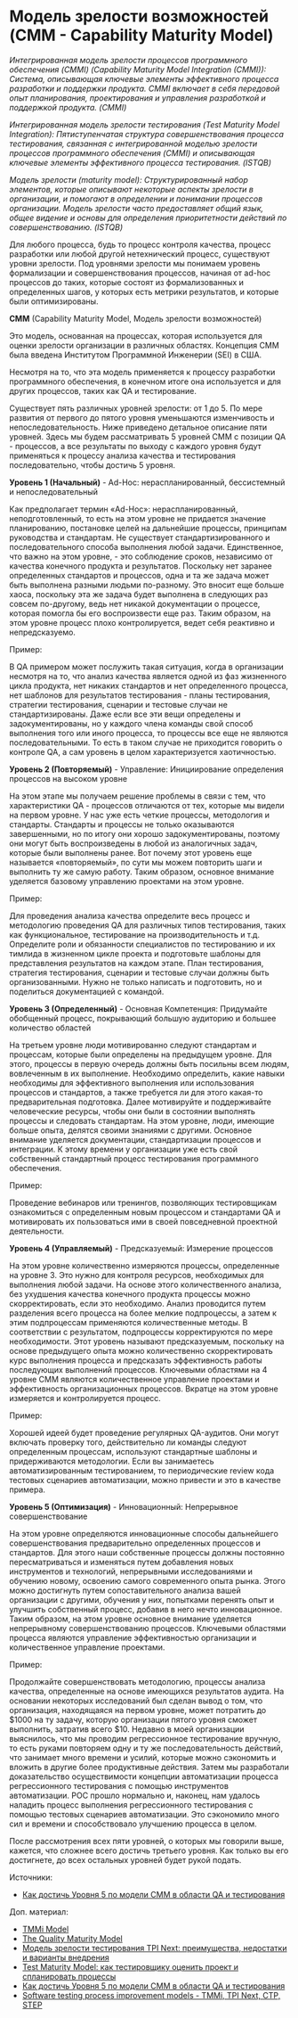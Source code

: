 # Модель зрелости возможностей (CMM - Capability Maturity Model)

_Интегрированная модель зрелости процессов программного обеспечения (CMMI) (Capability Maturity Model Integration (CMMI)): Система, описывающая ключевые элементы эффективного процесса разработки и поддержки продукта. CMMI включает в себя передовой опыт планирования, проектирования и управления разработкой и поддержкой продукта. (CMMI)_

_Интегрированная модель зрелости тестирования (Test Maturity Model Integration): Пятиступенчатая структура совершенствования процесса тестирования, связанная с интегрированной моделью зрелости процессов программного обеспечения (CMMI) и описывающая ключевые элементы эффективного процесса тестирования. (ISTQB)_

_Модель зрелости (maturity model): Структурированный набор элементов, которые описывают некоторые аспекты зрелости в организации, и помогают в определении и понимании процессов организации. Модель зрелости часто предоставляет общий язык, общее видение и основы для определения приоритетности действий по совершенствованию. (ISTQB)_

Для любого процесса, будь то процесс контроля качества, процесс разработки или любой другой нетехнический процесс, существуют уровни зрелости. Под уровнями зрелости мы понимаем уровень формализации и совершенствования процессов, начиная от ad-hoc процессов до таких, которые состоят из формализованных и определенных шагов, у которых есть метрики результатов, и которые были оптимизированы.

**CMM** (Capability Maturity Model, Модель зрелости возможностей)

Это модель, основанная на процессах, которая используется для оценки зрелости организации в различных областях. Концепция СММ была введена Институтом Программной Инженерии (SEI) в США.

Несмотря на то, что эта модель применяется к процессу разработки программного обеспечения, в конечном итоге она используется и для других процессов, таких как QA и тестирование.

Существует пять различных уровней зрелости: от 1 до 5. По мере развития от первого до пятого уровня уменьшаются изменчивость и непоследовательность. Ниже приведено детальное описание пяти уровней. Здесь мы будем рассматривать 5 уровней СММ с позиции QA - процессов, а все результаты по выходу с каждого уровня будут применяться к процессу анализа качества и тестирования последовательно, чтобы достичь 5 уровня.

**Уровень 1 (Начальный)** - Ad-Hoc: нераспланированный, бессистемный и непоследовательный

Как предполагает термин «Ad-Hoc»: нераспланированный, неподготовленный, то есть на этом уровне не придается значение планированию, постановке целей на дальнейшие процессы, принципам руководства и стандартам. Не существует стандартизированного и последовательного способа выполнения любой задачи. Единственное, что важно на этом уровне, - это соблюдение сроков, независимо от качества конечного продукта и результатов. Поскольку нет заранее определенных стандартов и процессов, одна и та же задача может быть выполнена разными людьми по-разному. Это вносит еще больше хаоса, поскольку эта же задача будет выполнена в следующих раз совсем по-другому, ведь нет никакой документации о процессе, которая помогла бы его воспроизвести еще раз. Таким образом, на этом уровне процесс плохо контролируется, ведет себя реактивно и непредсказуемо.

Пример:

В QA примером может послужить такая ситуация, когда в организации несмотря на то, что анализ качества является одной из фаз жизненного цикла продукта, нет никаких стандартов и нет определенного процесса, нет шаблонов для результатов тестирования - планы тестирования, стратегии тестирования, сценарии и тестовые случаи не стандартизированы. Даже если все эти вещи определены и задокументированы, но у каждого члена команды свой способ выполнения того или иного процесса, то процессы все еще не являются последовательными. То есть в таком случае не приходится говорить о контроле QA, а сам уровень в целом характеризуется хаотичностью.

**Уровень 2 (Повторяемый)** - Управление: Инициирование определения процессов на высоком уровне

На этом этапе мы получаем решение проблемы в связи с тем, что характеристики QA - процессов отличаются от тех, которые мы видели на первом уровне. У нас уже есть четкие процессы, методология и стандарты. Стандарты и процессы не только оказываются завершенными, но по итогу они хорошо задокументированы, поэтому они могут быть воспроизведены в любой из аналогичных задач, которые были выполнены ранее. Вот почему этот уровень еще называется «повторяемый», по сути мы можем повторить шаги и выполнить ту же самую работу. Таким образом, основное внимание уделяется базовому управлению проектами на этом уровне.

Пример:

Для проведения анализа качества определите весь процесс и методологию проведения QA для различных типов тестирования, таких как функциональное, тестирование на производительность и т.д. Определите роли и обязанности специалистов по тестированию и их тимлида в жизненном цикле проекта и подготовьте шаблоны для представления результатов на каждом этапе. План тестирования, стратегия тестирования, сценарии и тестовые случаи должны быть организованными. Нужно не только написать и подготовить, но и поделиться документацией с командой.

**Уровень 3 (Определенный)** - Основная Компетенция: Придумайте обобщенный процесс, покрывающий большую аудиторию и большее количество областей

На третьем уровне люди мотивированно следуют стандартам и процессам, которые были определены на предыдущем уровне. Для этого, процессы в первую очередь должны быть посильны всем людям, вовлеченным в их выполнение. Необходимо определить, какие навыки необходимы для эффективного выполнения или использования процессов и стандартов, а также требуется ли для этого какая-то предварительная подготовка. Далее мотивируйте и поддерживайте человеческие ресурсы, чтобы они были в состоянии выполнять процессы и следовать стандартам. На этом уровне, люди, имеющие больше опыта, делятся своими знаниями с другими. Основное внимание уделяется документации, стандартизации процессов и интеграции. К этому времени у организации уже есть свой собственный стандартный процесс тестирования программного обеспечения.

Пример:

Проведение вебинаров или тренингов, позволяющих тестировщикам ознакомиться с определенным новым процессом и стандартами QA и мотивировать их пользоваться ими в своей повседневной проектной деятельности.

**Уровень 4 (Управляемый)** - Предсказуемый: Измерение процессов

На этом уровне количественно измеряются процессы, определенные на уровне 3. Это нужно для контроля ресурсов, необходимых для выполнения любой задачи. На основе этого количественного анализа, без ухудшения качества конечного продукта процессы можно скорректировать, если это необходимо. Анализ проводится путем разделения всего процесса на более мелкие подпроцессы, а затем к этим подпроцессам применяются количественные методы. В соответствии с результатом, подпроцессы корректируются по мере необходимости. Этот уровень называют предсказуемым, поскольку на основе предыдущего опыта можно количественно скорректировать курс выполнения процесса и предсказать эффективность работы последующих выполнений процессов. Ключевыми областями на 4 уровне СММ являются количественное управление проектами и эффективность организационных процессов. Вкратце на этом уровне измеряется и контролируется процесс.

Пример:

Хорошей идеей будет проведение регулярных QA-аудитов. Они могут включать проверку того, действительно ли команды следуют определенным процессам, используют стандартные шаблоны и придерживаются методологии. Если вы занимаетесь автоматизированным тестированием, то периодические review кода тестовых сценариев автоматизации, можно привести и это в качестве примера.

**Уровень 5 (Оптимизация)** - Инновационный: Непрерывное совершенствование

На этом уровне определяются инновационные способы дальнейшего совершенствования предварительно определенных процессов и стандартов. Для этого наши собственные процессы должны постоянно пересматриваться и изменяться путем добавления новых инструментов и технологий, непрерывными исследованиями и обучению новому, освоению самого современного опыта рынка. Этого можно достигнуть путем сопоставительного анализа вашей организации с другими, обучения у них, попытками перенять опыт и улучшить собственный процесс, добавив в него нечто инновационное. Таким образом, на этом уровне основное внимание уделяется непрерывному совершенствованию процессов. Ключевыми областями процесса являются управление эффективностью организации и количественное управление проектами.

Пример:

Продолжайте совершенствовать методологию, процессы анализа качества, определенные на основе имеющихся результатов аудита. На основании некоторых исследований был сделан вывод о том, что организация, находящаяся на первом уровне, может потратить до $1000 на ту задачу, которую организации пятого уровня сможет выполнить, затратив всего $10. Недавно в моей организации выяснилось, что мы проводим регрессионное тестирование вручную, то есть руками повторяем одну и ту же последовательность действий, что занимает много времени и усилий, которые можно сэкономить и вложить в другие более продуктивные действия. Затем мы разработали доказательство осуществимости концепции автоматизации процесса регрессионного тестирования с помощью инструментов автоматизации. POC прошло нормально и, наконец, нам удалось наладить процесс выполнения регрессионного тестирования с помощью тестовых сценариев автоматизации. Это сэкономило много сил и времени и способствовало улучшению процесса в целом.

После рассмотрения всех пяти уровней, о которых мы говорили выше, кажется, что сложнее всего достичь третьего уровня. Как только вы его достигнете, до всех остальных уровней будет рукой подать.

Источники:

* [Как достичь Уровня 5 по модели CMM в области QA и тестирования](https://habr.com/ru/company/otus/blog/479368/)

Доп. материал:

* [TMMi Model](https://www.tmmi.org/tmmi-model/)
* [The Quality Maturity Model](https://thinkingtester.com/the-quality-maturity-model/)
* [Модель зрелости тестирования TPI Next: преимущества, недостатки и варианты внедрения](https://devsday.ru/blog/details/5427)
* [Test Maturity Model: как тестировщику оценить проект и спланировать процессы](https://www.software-testing.ru/library/around-testing/processes/3092-test-maturity-model)
* [Как достичь Уровня 5 по модели CMM в области QA и тестирования](https://habr.com/ru/company/otus/blog/479368/)
* [Software testing process improvement models - TMMi, TPI Next, CTP, STEP](https://tryqa.com/software-testing-process-improvement-models-tmmi-tpi-next-ctp-step/)
